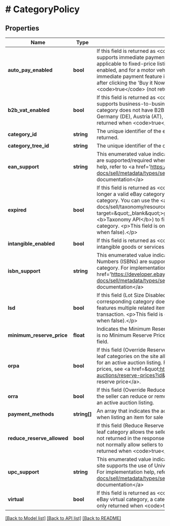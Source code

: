 # # CategoryPolicy

## Properties

Name | Type | Description | Notes
------------ | ------------- | ------------- | -------------
**auto_pay_enabled** | **bool** | If this field is returned as &lt;code&gt;true&lt;/code&gt;, the corresponding category supports immediate payment for listings. The immediate payment feature is applicable to fixed-price listings, to auction listings with the &#39;Buy It Now&#39; option enabled, and for a motor vehicle listing that requires an initial deposit. If the immediate payment feature is enabled for a listing, the buyer must pay immediately after clicking the &#39;Buy it Now&#39; button. &lt;p&gt;This field is only returned when &lt;code&gt;true&lt;/code&gt; (not returned when false).&lt;/p&gt; | [optional]
**b2b_vat_enabled** | **bool** | If this field is returned as &lt;code&gt;true&lt;/code&gt;, the corresponding category supports business-to-business (B2B) VAT listings. If this field is not present, the category does not have B2B VAT listings. This feature is applicable to the eBay Germany (DE), Austria (AT), and Switzerland (CH) sites only.&lt;p&gt;This field is only returned when &lt;code&gt;true&lt;/code&gt; (not returned when false).&lt;/p&gt; | [optional]
**category_id** | **string** | The unique identifier of the eBay leaf category for which metadata is being returned. | [optional]
**category_tree_id** | **string** | The unique identifier of the category tree. | [optional]
**ean_support** | **string** | This enumerated value indicates whether or not European Article Numbers (EANs) are supported/required when listing products in the category. For implementation help, refer to &lt;a href&#x3D;&#39;https://developer.ebay.com/api-docs/sell/metadata/types/sel:ProductIdentiferEnabledEnum&#39;&gt;eBay API documentation&lt;/a&gt; | [optional]
**expired** | **bool** | If this field is returned as &lt;code&gt;true&lt;/code&gt;, the corresponding category is no longer a valid eBay category on the site, and items may not be listed in this category. You can use the &lt;a href&#x3D;\&quot;/api-docs/sell/taxonomy/resources/category_tree/methods/getExpiredCategories\&quot; target&#x3D;\&quot;_blank\&quot;&gt;getExpiredCategories&lt;/a&gt; method (of the &lt;b&gt;Taxonomy API&lt;/b&gt;) to find the leaf category that replaced the expired category. &lt;p&gt;This field is only returned when &lt;code&gt;true&lt;/code&gt; (not returned when false).&lt;/p&gt; | [optional]
**intangible_enabled** | **bool** | If this field is returned as &lt;code&gt;true&lt;/code&gt;, the category supports the listing of intangible goods or services. | [optional]
**isbn_support** | **string** | This enumerated value indicates whether or not International Standard Book Numbers (ISBNs) are supported/required when listing products in the specified category. For implementation help, refer to &lt;a href&#x3D;&#39;https://developer.ebay.com/api-docs/sell/metadata/types/sel:ProductIdentiferEnabledEnum&#39;&gt;eBay API documentation&lt;/a&gt; | [optional]
**lsd** | **bool** | If this field (Lot Size Disabled) is returned as &lt;code&gt;true&lt;/code&gt;, the corresponding category does not support lot listings. A lot listing is a listing that features multiple related items that must be purchased by one buyer in one transaction. &lt;p&gt;This field is only returned when &lt;code&gt;true&lt;/code&gt; (not returned when false).&lt;/p&gt; | [optional]
**minimum_reserve_price** | **float** | Indicates the Minimum Reserve Price for an auction listing in this category. If there is no Minimum Reserve Price, a value of &lt;code&gt;0.0&lt;/code&gt; is returned in this field. | [optional]
**orpa** | **bool** | If this field (Override Reserve Price Allowed) is returned as &lt;code&gt;true&lt;/code&gt;, all leaf categories on the site allow the seller to completely remove the reserve price for an active auction listing. For information on removing or reducing reserve prices, see &lt;a href&#x3D;\&quot;https://www.ebay.com/help/selling/listings/selling-auctions/reserve-prices?id&#x3D;4143\&quot;  target&#x3D;\&quot;_blank\&quot;&gt;Setting a reserve price&lt;/a&gt;. | [optional]
**orra** | **bool** | If this field (Override Reduce Reserve Allowed) is returned as &lt;code&gt;true&lt;/code&gt;, the seller can reduce or remove a reserve price that had already been reduced for an active auction listing. | [optional]
**payment_methods** | **string[]** | An array that indicates the acceptable offline payment methods that can be used when listing an item for sale in the corresponding category. | [optional]
**reduce_reserve_allowed** | **bool** | If this field (Reduce Reserve Allowed) is &lt;code&gt;true&lt;/code&gt;, the corresponding leaf category allows the seller to reduce an item&#39;s reserve price. If false, this field is not returned in the response and the corresponding leaf category on the site do not normally allow sellers to reduce an item&#39;s reserve price.&lt;p&gt;This field is only returned when &lt;code&gt;true&lt;/code&gt; (not returned when false).&lt;/p&gt; | [optional]
**upc_support** | **string** | This enumerated value indicates whether or not the category on the specified eBay site supports the use of Universal Product Codes (UPCs) to help create a listing. For implementation help, refer to &lt;a href&#x3D;&#39;https://developer.ebay.com/api-docs/sell/metadata/types/sel:ProductIdentiferEnabledEnum&#39;&gt;eBay API documentation&lt;/a&gt; | [optional]
**virtual** | **bool** | If this field is returned as &lt;code&gt;true&lt;/code&gt;, the corresponding category is an eBay virtual category, a category in which items may not be listed.&lt;p&gt;This field is only returned when &lt;code&gt;true&lt;/code&gt; (not returned when false).&lt;/p&gt; | [optional]

[[Back to Model list]](../../README.md#models) [[Back to API list]](../../README.md#endpoints) [[Back to README]](../../README.md)
